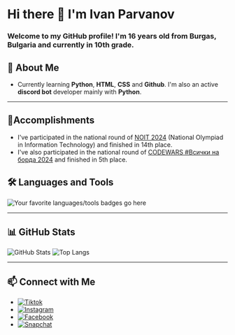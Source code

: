 # Hi there 👋 I'm Ivan Parvanov

### Welcome to my GitHub profile! I'm 16 years old from Burgas, Bulgaria and currently in 10th grade. 

## 🚀 About Me
- Currently learning **Python**, **HTML**, **CSS** and **Github**. I'm also an active **discord bot** developer mainly with **Python**. 

---

## 🥇Accomplishments

- I've participated in the national round of [NOIT 2024](https://edusoft.fmi.uni-sofia.bg) (National Olympiad in Information Technology) and finished in 14th place.
- I've also participated in the national round of [CODEWARS #Всички на борда 2024](https://codewars.itpg-varna.bg) and finished in 5th place.

## 🛠️ Languages and Tools

![Your favorite languages/tools badges go here](https://skillicons.dev/icons?i=python,pycharm,html,css,git,github,discord,vscode)

---

## 📊 GitHub Stats

![GitHub Stats](https://github-readme-stats.vercel.app/api?username=ivanparvanov1208&show_icons=true&theme=radical)
![Top Langs](https://github-readme-stats.vercel.app/api/top-langs/?username=ivanparvanov1208&layout=compact&theme=radical)

---

## 📫 Connect with Me

 - [![Tiktok](https://img.shields.io/badge/-Tiktok-purple?style=flat-square&logo=twitter&logoColor=white)](htpps://www.tiktok.com/@_.iv._.prv._?_t=ZN-8wZqPoGQ4aV&_r=1)
 - [![Instagram](https://img.shields.io/badge/-Instagram-magenta?style=flat-square&logo=web&logoColor=white)](https://www.instagram.com/_.parvanovw._/)
 - [![Facebook](https://img.shields.io/badge/-Facebook-blue?style=flat-square&logo=web&logoColor=white)](https://www.facebook.com/ivan.parvanov.9235)
 - [![Snapchat](https://img.shields.io/badge/-Snapchat-yellow?style=flat-square&logo=web&logoColor=white)](https://www.snapchat.com/add/iv_prv0?share_id=ocNP01F8Ztw&locale=en-GB)
